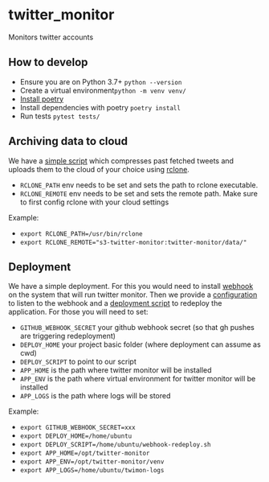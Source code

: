 # twitter_monitor
Monitors twitter accounts


## How to develop
* Ensure you are on Python 3.7+ `python --version`
* Create a virtual environment`python -m venv venv/`
* [Install poetry](https://python-poetry.org/docs/#installation) 
* Install dependencies with poetry `poetry install`
* Run tests `pytest tests/`


## Archiving data to cloud
We have a [simple script](scripts/archive.sh) which compresses past fetched tweets and uploads them to 
the cloud of your choice using [rclone](https://rclone.org/).
* `RCLONE_PATH` env needs to be set and sets the path to rclone executable.
* `RCLONE_REMOTE` env needs to be set and sets the remote path. Make sure to first config rclone with your cloud settings

Example:
* `export RCLONE_PATH=/usr/bin/rclone`
* `export RCLONE_REMOTE="s3-twitter-monitor:twitter-monitor/data/"`


## Deployment
We have a simple deployment. For this you would need to install [webhook](https://github.com/adnanh/webhook) on the 
system that will run twitter monitor. Then we provide a [configuration](scripts/webhook.json) to listen to the webhook 
and a [deployment script](scripts/webhook-redeploy.sh) to redeploy the application. For those you will need to set:
* `GITHUB_WEBHOOK_SECRET` your github webhook secret (so that gh pushes are triggering redeployment)
* `DEPLOY_HOME` your project basic folder (where deployment can assume as cwd)
* `DEPLOY_SCRIPT` to point to our script
* `APP_HOME` is the path where twitter monitor will be installed
* `APP_ENV` is the path where virtual environment for twitter monitor will be installed
* `APP_LOGS` is the path where logs will be stored

Example:
* `export GITHUB_WEBHOOK_SECRET=xxx`
* `export DEPLOY_HOME=/home/ubuntu`
* `export DEPLOY_SCRIPT=/home/ubuntu/webhook-redeploy.sh`
* `export APP_HOME=/opt/twitter-monitor`
* `export APP_ENV=/opt/twitter-monitor/venv`
* `export APP_LOGS=/home/ubuntu/twimon-logs`


## 
